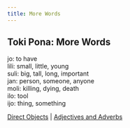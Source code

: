 ```yaml
---
title: More Words
---
```


## Toki Pona: More Words

jo: to have  
lili:  small, little, young  
suli:  big, tall, long, important  
jan: person, someone, anyone  
moli: killing, dying, death  
ilo: tool  
ijo: thing, something

[Direct Objects](04DirectObject.md) | [Adjectives and Adverbs](06AdjectivesAdverbs.md)